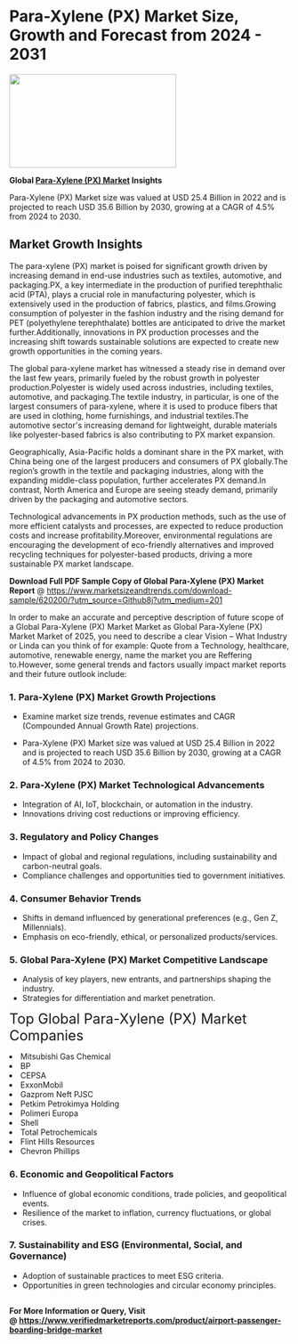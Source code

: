 <H1>Para-Xylene (PX) Market Size, Growth and Forecast from 2024 - 2031</H1><img class="aligncenter size-medium wp-image-584254" src="https://thirdeyenews.in/wp-content/uploads/2024/09/Global-Market-Research-300x168.jpeg" alt="" width="300" height="168" /><p><strong>Global&nbsp;<a href="https://www.marketsizeandtrends.com/download-sample/620200/?utm_source=Github8j?utm_medium=201">Para-Xylene (PX) Market</a> Insights</strong></p><p>Para-Xylene (PX) Market size was valued at USD 25.4 Billion in 2022 and is projected to reach USD 35.6 Billion by 2030, growing at a CAGR of 4.5% from 2024 to 2030.</p><p><h2>Market Growth Insights</h2> <p>The para-xylene (PX) market is poised for significant growth driven by increasing demand in end-use industries such as textiles, automotive, and packaging.PX, a key intermediate in the production of purified terephthalic acid (PTA), plays a crucial role in manufacturing polyester, which is extensively used in the production of fabrics, plastics, and films.Growing consumption of polyester in the fashion industry and the rising demand for PET (polyethylene terephthalate) bottles are anticipated to drive the market further.Additionally, innovations in PX production processes and the increasing shift towards sustainable solutions are expected to create new growth opportunities in the coming years.</p> <p></p> <p>The global para-xylene market has witnessed a steady rise in demand over the last few years, primarily fueled by the robust growth in polyester production.Polyester is widely used across industries, including textiles, automotive, and packaging.The textile industry, in particular, is one of the largest consumers of para-xylene, where it is used to produce fibers that are used in clothing, home furnishings, and industrial textiles.The automotive sector's increasing demand for lightweight, durable materials like polyester-based fabrics is also contributing to PX market expansion.</p> <p>Geographically, Asia-Pacific holds a dominant share in the PX market, with China being one of the largest producers and consumers of PX globally.The region’s growth in the textile and packaging industries, along with the expanding middle-class population, further accelerates PX demand.In contrast, North America and Europe are seeing steady demand, primarily driven by the packaging and automotive sectors.</p> <p>Technological advancements in PX production methods, such as the use of more efficient catalysts and processes, are expected to reduce production costs and increase profitability.Moreover, environmental regulations are encouraging the development of eco-friendly alternatives and improved recycling techniques for polyester-based products, driving a more sustainable PX market landscape.</p> <p></p><p><span class=""><strong>Download Full PDF Sample Copy of Global Para-Xylene (PX) Market Report</strong> @ <a href="https://www.marketsizeandtrends.com/download-sample/620200/?utm_source=Github8j?utm_medium=201" target="_blank">https://www.marketsizeandtrends.com/download-sample/620200/?utm_source=Github8j?utm_medium=201</a></span></p><p>In order to make an accurate and perceptive description of future scope of a Global&nbsp;Para-Xylene (PX) Market Market as Global&nbsp;Para-Xylene (PX) Market Market of 2025, you need to describe a clear Vision &ndash; What Industry or Linda can you think of for example: Quote from a Technology, healthcare, automotive, renewable energy, name the market you are Reffering to.However, some general trends and factors usually impact market reports and their future outlook include:</p><h3>1.&nbsp;<strong>Para-Xylene (PX) Market Growth Projections</strong></h3><ul><li>Examine market size trends, revenue estimates and CAGR (Compounded Annual Growth Rate) projections.</li><li><p>Para-Xylene (PX) Market size was valued at USD 25.4 Billion in 2022 and is projected to reach USD 35.6 Billion by 2030, growing at a CAGR of 4.5% from 2024 to 2030.</p></li></ul><h3>2.&nbsp;<strong>Para-Xylene (PX) Market Technological Advancements</strong></h3><ul><li>Integration of AI, IoT, blockchain, or automation in the industry.</li><li>Innovations driving cost reductions or improving efficiency.</li></ul><h3>3.&nbsp;<strong>Regulatory and Policy Changes</strong></h3><ul><li>Impact of global and regional regulations, including sustainability and carbon-neutral goals.</li><li>Compliance challenges and opportunities tied to government initiatives.</li></ul><h3>4.&nbsp;<strong>Consumer Behavior Trends</strong></h3><ul><li>Shifts in demand influenced by generational preferences (e.g., Gen Z, Millennials).</li><li>Emphasis on eco-friendly, ethical, or personalized products/services.</li></ul><h3>5.&nbsp;<strong>Global Para-Xylene (PX) Market Competitive Landscape</strong></h3><ul><li>Analysis of key players, new entrants, and partnerships shaping the industry.</li><li>Strategies for differentiation and market penetration.</li></ul><p data-pm-slice="1 1 []"><span style="color: inherit; font-family: inherit; font-size: 25px;">Top Global Para-Xylene (PX) Market Companies</span></p><div class="" data-test-id=""><p><li>Mitsubishi Gas Chemical</li><li> BP</li><li> CEPSA</li><li> ExxonMobil</li><li> Gazprom Neft PJSC</li><li> Petkim Petrokimya Holding</li><li> Polimeri Europa</li><li> Shell</li><li> Total Petrochemicals</li><li> Flint Hills Resources</li><li> Chevron Phillips</li></p></div><h3>6.&nbsp;<strong>Economic and Geopolitical Factors</strong></h3><ul><li>Influence of global economic conditions, trade policies, and geopolitical events.</li><li>Resilience of the market to inflation, currency fluctuations, or global crises.</li></ul><h3>7.&nbsp;<strong>Sustainability and ESG (Environmental, Social, and Governance)</strong></h3><ul><li>Adoption of sustainable practices to meet ESG criteria.</li><li>Opportunities in green technologies and circular economy principles.</li></ul><h2><strong style="font-size: 14px;">For More Information or Query, Visit @&nbsp;</strong><a style="background-color: #ffffff; font-size: 14px;" href="https://www.marketsizeandtrends.com/report/para-xylene-px-market/" target="_blank">https://www.verifiedmarketreports.com/product/airport-passenger-boarding-bridge-market</a></h2>